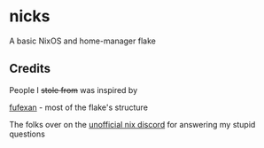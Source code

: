 # nicks

A basic NixOS and home-manager flake

## Credits

People I ~~stole from~~ was inspired by

[fufexan](https://github.com/fufexan) - most of the flake's structure

The folks over on the [unofficial nix discord](https://discord.gg/RbvHtGa) for answering my stupid questions
